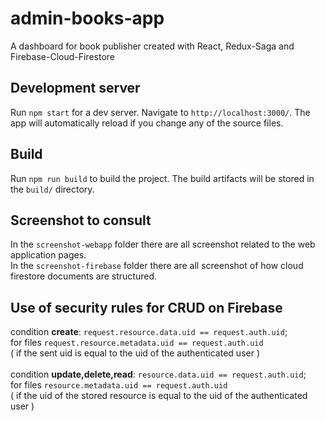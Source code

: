 # admin-books-app
A dashboard for book publisher created with React, Redux-Saga and Firebase-Cloud-Firestore

## Development server
Run `npm start` for a dev server. Navigate to `http://localhost:3000/`. 
The app will automatically reload if you change any of the source files.

## Build
Run `npm run build` to build the project. The build artifacts will be stored in the `build/` directory.

## Screenshot to consult
In the `screenshot-webapp` folder there are all screenshot related to the web application pages. <br/>
In the `screenshot-firebase` folder there are all screenshot of how cloud firestore documents are structured.

## Use of security rules for CRUD on Firebase
condition <strong>create</strong>: `request.resource.data.uid == request.auth.uid`; <br/> 
for files `request.resource.metadata.uid == request.auth.uid` <br/>
( if the sent uid is equal to the uid of the authenticated user ) 
<br/><br/>
condition <strong>update,delete,read</strong>: `resource.data.uid == request.auth.uid`; <br/> 
for files `resource.metadata.uid == request.auth.uid` <br/>
( if the uid of the stored resource is equal to the uid of the authenticated user )

